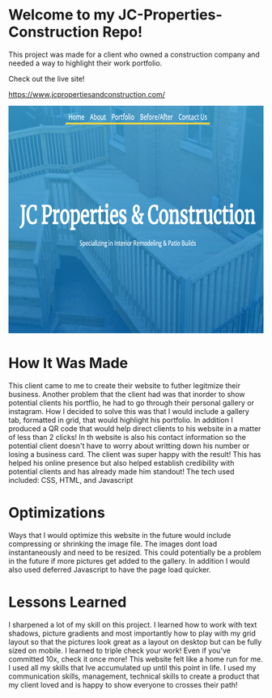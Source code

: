 # Welcome to my JC-Properties-Construction Repo!
This project was made for a client who owned a construction company and needed a way to highlight their work portfolio.

Check out the live site!

https://www.jcpropertiesandconstruction.com/

<img src="github%20jcproperties.png" width="650" height="450">


# How It Was Made
This client came to me to create their website to futher legitmize their business. Another problem that the client had was that inorder to show potential clients his portflio, he had to go through their personal gallery or instagram. How I decided to solve this was that I would include a gallery tab, formatted in grid, that would highlight his portfolio. In addition I produced a QR code that would help direct clients to his website in a matter of less than 2 clicks! In th website is also his contact information so the potential client doesn't have to worry about writting down his number or losing a business card. The client was super happy with the result! This has helped his online presence but also helped establish credibility with potential clients and has already made him standout! The tech used included: CSS, HTML, and Javascript

# Optimizations
Ways that I would optimize this website in the future would include compressing or shrinking the image file. The images dont load instantaneously and need to be resized. This could potentially be a problem in the future if more pictures get added to the gallery.  In addition I would also used deferred Javascript to have the page load quicker. 

# Lessons Learned
I sharpened a lot of my skill on this project. I learned how to work with text shadows, picture gradients and most importantly how to play with my grid layout so that the pictures look great as a layout on desktop but can be fully sized on mobile. I learned to triple check your work! Even if you've committed 10x, check it once more! 
This website felt like a home run for me. I used all my skills that Ive accumulated up until this point in life. I used my communication skills, management, technical skills to create a product that my client loved and is happy to show everyone to crosses their path!
